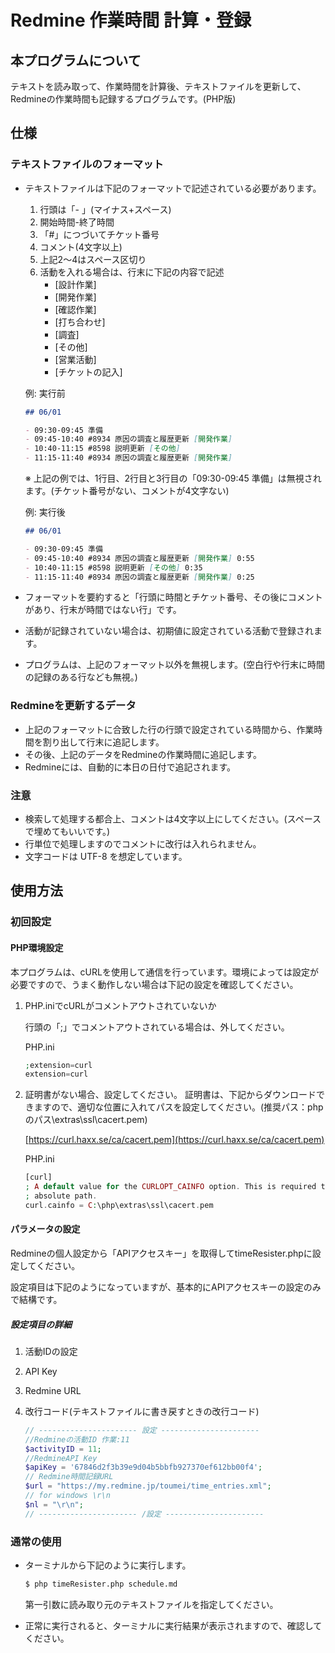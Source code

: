 # Redmine 作業時間 計算・登録

## 本プログラムについて

テキストを読み取って、作業時間を計算後、テキストファイルを更新して、Redmineの作業時間も記録するプログラムです。(PHP版)

## 仕様

### テキストファイルのフォーマット

- テキストファイルは下記のフォーマットで記述されている必要があります。

  1. 行頭は「- 」(マイナス+スペース)
  1. 開始時間-終了時間
  1. 「#」につづいてチケット番号
  1. コメント(4文字以上)
  1. 上記2〜4はスペース区切り
  1. 活動を入れる場合は、行末に下記の内容で記述
     - [設計作業]
     - [開発作業]
     - [確認作業]
     - [打ち合わせ]
     - [調査]
     - [その他]
     - [営業活動]
     - [チケットの記入]

  例: 実行前

  ```md
  ## 06/01

  - 09:30-09:45 準備
  - 09:45-10:40 #8934 原因の調査と履歴更新 [開発作業]
  - 10:40-11:15 #8598 説明更新 [その他]
  - 11:15-11:40 #8934 原因の調査と履歴更新 [開発作業]
  ```

  ※ 上記の例では、1行目、2行目と3行目の「09:30-09:45 準備」は無視されます。(チケット番号がない、コメントが4文字ない)

  例: 実行後

  ```md
  ## 06/01

  - 09:30-09:45 準備
  - 09:45-10:40 #8934 原因の調査と履歴更新 [開発作業] 0:55
  - 10:40-11:15 #8598 説明更新 [その他] 0:35
  - 11:15-11:40 #8934 原因の調査と履歴更新 [開発作業] 0:25
  ```

- フォーマットを要約すると「行頭に時間とチケット番号、その後にコメントがあり、行末が時間ではない行」です。
- 活動が記録されていない場合は、初期値に設定されている活動で登録されます。
- プログラムは、上記のフォーマット以外を無視します。(空白行や行末に時間の記録のある行なども無視。)

### Redmineを更新するデータ

- 上記のフォーマットに合致した行の行頭で設定されている時間から、作業時間を割り出して行末に追記します。
- その後、上記のデータをRedmineの作業時間に追記します。
- Redmineには、自動的に本日の日付で追記されます。

### 注意

- 検索して処理する都合上、コメントは4文字以上にしてください。(スペースで埋めてもいいです。)
- 行単位で処理しますのでコメントに改行は入れられません。
- 文字コードは UTF-8 を想定しています。

## 使用方法

### 初回設定

#### PHP環境設定

本プログラムは、cURLを使用して通信を行っています。環境によっては設定が必要ですので、うまく動作しない場合は下記の設定を確認してください。

1. PHP.iniでcURLがコメントアウトされていないか

   行頭の「;」でコメントアウトされている場合は、外してください。

   PHP.ini

   ```php
   ;extension=curl
   extension=curl
   ```

1. 証明書がない場合、設定してください。
   証明書は、下記からダウンロードできますので、適切な位置に入れてパスを設定してください。(推奨パス：phpのパス\extras\ssl\cacert.pem)

   [https://curl.haxx.se/ca/cacert.pem](https://curl.haxx.se/ca/cacert.pem)

   PHP.ini

   ```php
   [curl]
   ; A default value for the CURLOPT_CAINFO option. This is required to be an
   ; absolute path.
   curl.cainfo = C:\php\extras\ssl\cacert.pem
   ```


#### パラメータの設定

Redmineの個人設定から「APIアクセスキー」を取得してtimeResister.phpに設定してください。

設定項目は下記のようになっていますが、基本的にAPIアクセスキーの設定のみで結構です。

##### 設定項目の詳細

  1. 活動IDの設定
  1. API Key
  1. Redmine URL
  1. 改行コード(テキストファイルに書き戻すときの改行コード)

     ```php
     // ---------------------- 設定 ----------------------
     //Redmineの活動ID 作業:11
     $activityID = 11;
     //RedmineAPI Key
     $apiKey = '67846d2f3b39e9d04b5bbfb927370ef612bb00f4';
     // Redmine時間記録URL
     $url = "https://my.redmine.jp/toumei/time_entries.xml";
     // for windows \r\n
     $nl = "\r\n";
     // ---------------------- /設定 ----------------------
     ```

### 通常の使用

- ターミナルから下記のように実行します。

  ```sh
  $ php timeResister.php schedule.md
  ```

  第一引数に読み取り元のテキストファイルを指定してください。
- 正常に実行されると、ターミナルに実行結果が表示されますので、確認してください。
